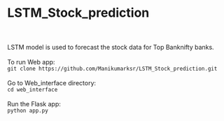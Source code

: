 # LSTM_Stock_prediction
<br><br>
LSTM model is used to forecast the stock data for Top Banknifty banks. 
<br><br>
To run Web app: <br>
`git clone https://github.com/Manikumarksr/LSTM_Stock_prediction.git` 
<br><br>
Go to Web_interface directory: <br>
`cd web_interface`
<br><br>
Run the Flask app: <br>
`python app.py`
